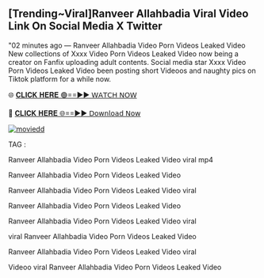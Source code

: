 ## [Trending~Viral]Ranveer Allahbadia Viral Video Link On Social Media X Twitter

"02 minutes ago — Ranveer Allahbadia Video Porn Videos Leaked Video New collections of Xxxx Video Porn Videos Leaked Video now being a creator on Fanfix uploading adult contents. Social media star Xxxx Video Porn Videos Leaked Video been posting short Videoos and naughty pics on Tiktok platform for a while now.

🌐 [𝐂𝐋𝐈𝐂𝐊 𝐇𝐄𝐑𝐄 🟢==►► 𝖶𝖠𝖳𝖢𝖧 𝖭𝖮𝖶](https://cutt.ly/krq3vGFV)

🔴 [𝐂𝐋𝐈𝐂𝐊 𝐇𝐄𝐑𝐄 🌐==►► 𝖣𝗈𝗐𝗇𝗅𝗈𝖺𝖽 𝖭𝗈𝗐](https://cutt.ly/krq3vGFV)

[![moviedd](https://camo.githubusercontent.com/8a4f000d20f83aca3bf7ec5f350d767afa0574a8a352519fd8cfa583a6f93a33/68747470733a2f2f692e696d6775722e636f6d2f644a486b345a712e676966)](https://cutt.ly/krq3vGFV)



TAG :

Ranveer Allahbadia Video Porn Videos Leaked Video viral mp4

Ranveer Allahbadia Video Porn Videos Leaked Video

Ranveer Allahbadia Video Porn Videos Leaked Video viral

Ranveer Allahbadia Video Porn Videos Leaked Video

Ranveer Allahbadia Video Porn Videos Leaked Video viral

viral Ranveer Allahbadia Video Porn Videos Leaked Video

Ranveer Allahbadia Video Porn Videos Leaked Video viral

Videoo viral Ranveer Allahbadia Video Porn Videos Leaked Video
